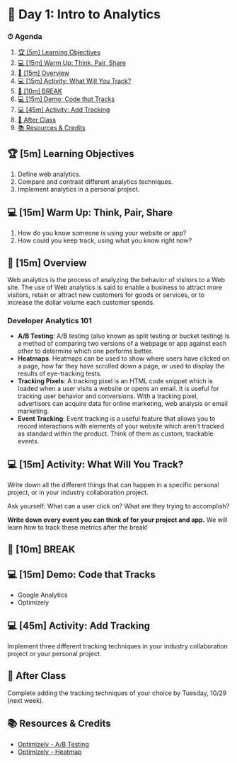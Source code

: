 # 📜 Day 1: Intro to Analytics

### ⏱ Agenda

1. [🏆 [5m] Learning Objectives](#%f0%9f%8f%86-5m-learning-objectives)
2. [💻 [15m] Warm Up: Think, Pair, Share](#%f0%9f%92%bb-15m-warm-up-think-pair-share)
3. [📖 [15m] Overview](#%f0%9f%93%96-15m-overview)
4. [💻 [15m] Activity: What Will You Track?](#%f0%9f%92%bb-15m-activity-what-will-you-track)
5. [🌴 [10m] BREAK](#%f0%9f%8c%b4-10m-break)
6. [💻 [15m] Demo: Code that Tracks](#%f0%9f%92%bb-15m-demo-code-that-tracks)
7. [💻 [45m] Activity: Add Tracking](#%f0%9f%92%bb-45m-activity-add-tracking)
8. [🌃 After Class](#%f0%9f%8c%83-after-class)
9. [📚 Resources & Credits](#%f0%9f%93%9a-resources--credits)

## 🏆 [5m] Learning Objectives

1. Define web analytics.
2. Compare and contrast different analytics techniques.
3. Implement analytics in a personal project.

## 💻 [15m] Warm Up: Think, Pair, Share

1. How do you know someone is using your website or app?
2. How could you keep track, using what you know right now?

## 📖 [15m] Overview

Web analytics is the process of analyzing the behavior of visitors to a Web site. The use of Web analytics is said to enable a business to attract more visitors, retain or attract new customers for goods or services, or to increase the dollar volume each customer spends.

### Developer Analytics 101

- **A/B Testing**: A/B testing (also known as split testing or bucket testing) is a method of comparing two versions of a webpage or app against each other to determine which one performs better.
- **Heatmaps**: Heatmaps can be used to show where users have clicked on a page, how far they have scrolled down a page, or used to display the results of eye-tracking tests.
- **Tracking Pixels**: A tracking pixel is an HTML code snippet which is loaded when a user visits a website or opens an email. It is useful for tracking user behavior and conversions. With a tracking pixel, advertisers can acquire data for online marketing, web analysis or email marketing.
- **Event Tracking**: Event tracking is a useful feature that allows you to record interactions with elements of your website which aren't tracked as standard within the product. Think of them as custom, trackable events.

## 💻 [15m] Activity: What Will You Track?

Write down all the different things that can happen in a specific personal project, or in your industry collaboration project.

Ask yourself: What can a user click on? What are they trying to accomplish?

**Write down every event you can think of for your project and app.** We will learn how to track these metrics after the break!

## 🌴 [10m]  BREAK

## 💻 [15m] Demo: Code that Tracks

- Google Analytics
- Optimizely

## 💻 [45m] Activity: Add Tracking

Implement three different tracking techniques in your industry collaboration project or your personal project.

## 🌃 After Class

Complete adding the tracking techniques of your choice by Tuesday, 10/29 (next week).

## 📚 Resources & Credits

- [Optimizely - A/B Testing](https://www.optimizely.com/optimization-glossary/ab-testing/)
- [Optimizely - Heatmap](https://www.optimizely.com/optimization-glossary/heatmap/)
